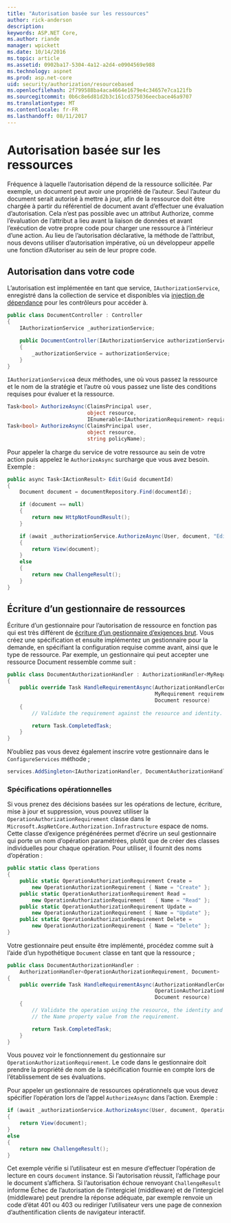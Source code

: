 ```yaml
---
title: "Autorisation basée sur les ressources"
author: rick-anderson
description: 
keywords: ASP.NET Core,
ms.author: riande
manager: wpickett
ms.date: 10/14/2016
ms.topic: article
ms.assetid: 0902ba17-5304-4a12-a2d4-e0904569e988
ms.technology: aspnet
ms.prod: asp.net-core
uid: security/authorization/resourcebased
ms.openlocfilehash: 2f799588ba4aca4664e1679e4c34657e7ca121fb
ms.sourcegitcommit: 0b6c8e6d81d2b3c161cd375036eecbace46a9707
ms.translationtype: MT
ms.contentlocale: fr-FR
ms.lasthandoff: 08/11/2017
---
```

# <a name="resource-based-authorization"></a>Autorisation basée sur les ressources

<a name=security-authorization-resource-based></a>

Fréquence à laquelle l’autorisation dépend de la ressource sollicitée. Par exemple, un document peut avoir une propriété de l’auteur. Seul l’auteur du document serait autorisé à mettre à jour, afin de la ressource doit être chargée à partir du référentiel de document avant d’effectuer une évaluation d’autorisation. Cela n’est pas possible avec un attribut Authorize, comme l’évaluation de l’attribut a lieu avant la liaison de données et avant l’exécution de votre propre code pour charger une ressource à l’intérieur d’une action. Au lieu de l’autorisation déclarative, la méthode de l’attribut, nous devons utiliser d’autorisation impérative, où un développeur appelle une fonction d’Autoriser au sein de leur propre code.

## <a name="authorizing-within-your-code"></a>Autorisation dans votre code

L’autorisation est implémentée en tant que service, `IAuthorizationService`, enregistré dans la collection de service et disponibles via [injection de dépendance](../../fundamentals/dependency-injection.md#fundamentals-dependency-injection) pour les contrôleurs pour accéder à.

```csharp
public class DocumentController : Controller
{
    IAuthorizationService _authorizationService;

    public DocumentController(IAuthorizationService authorizationService)
    {
        _authorizationService = authorizationService;
    }
}
```

`IAuthorizationService`a deux méthodes, une où vous passez la ressource et le nom de la stratégie et l’autre où vous passez une liste des conditions requises pour évaluer et la ressource.

```csharp
Task<bool> AuthorizeAsync(ClaimsPrincipal user,
                          object resource,
                          IEnumerable<IAuthorizationRequirement> requirements);
Task<bool> AuthorizeAsync(ClaimsPrincipal user,
                          object resource,
                          string policyName);
```

<a name=security-authorization-resource-based-imperative></a>

Pour appeler la charge du service de votre ressource au sein de votre action puis appelez le `AuthorizeAsync` surcharge que vous avez besoin. Exemple :

```csharp
public async Task<IActionResult> Edit(Guid documentId)
{
    Document document = documentRepository.Find(documentId);

    if (document == null)
    {
        return new HttpNotFoundResult();
    }

    if (await _authorizationService.AuthorizeAsync(User, document, "EditPolicy"))
    {
        return View(document);
    }
    else
    {
        return new ChallengeResult();
    }
}
```

## <a name="writing-a-resource-based-handler"></a>Écriture d’un gestionnaire de ressources

Écriture d’un gestionnaire pour l’autorisation de ressource en fonction pas qui est très différent de [écriture d’un gestionnaire d’exigences brut](policies.md#security-authorization-policies-based-authorization-handler). Vous créez une spécification et ensuite implémentez un gestionnaire pour la demande, en spécifiant la configuration requise comme avant, ainsi que le type de ressource. Par exemple, un gestionnaire qui peut accepter une ressource Document ressemble comme suit :

```csharp
public class DocumentAuthorizationHandler : AuthorizationHandler<MyRequirement, Document>
{
    public override Task HandleRequirementAsync(AuthorizationHandlerContext context,
                                                MyRequirement requirement,
                                                Document resource)
    {
        // Validate the requirement against the resource and identity.

        return Task.CompletedTask;
    }
}
```

N’oubliez pas vous devez également inscrire votre gestionnaire dans le `ConfigureServices` méthode ;

```csharp
services.AddSingleton<IAuthorizationHandler, DocumentAuthorizationHandler>();
```

### <a name="operational-requirements"></a>Spécifications opérationnelles

Si vous prenez des décisions basées sur les opérations de lecture, écriture, mise à jour et suppression, vous pouvez utiliser la `OperationAuthorizationRequirement` classe dans le `Microsoft.AspNetCore.Authorization.Infrastructure` espace de noms. Cette classe d’exigence prégénérées permet d’écrire un seul gestionnaire qui porte un nom d’opération paramétrées, plutôt que de créer des classes individuelles pour chaque opération. Pour utiliser, il fournit des noms d’opération :

```csharp
public static class Operations
{
    public static OperationAuthorizationRequirement Create =
        new OperationAuthorizationRequirement { Name = "Create" };
    public static OperationAuthorizationRequirement Read =
        new OperationAuthorizationRequirement   { Name = "Read" };
    public static OperationAuthorizationRequirement Update =
        new OperationAuthorizationRequirement { Name = "Update" };
    public static OperationAuthorizationRequirement Delete =
        new OperationAuthorizationRequirement { Name = "Delete" };
}
```

Votre gestionnaire peut ensuite être implémenté, procédez comme suit à l’aide d’un hypothétique `Document` classe en tant que la ressource ;

```csharp
public class DocumentAuthorizationHandler :
    AuthorizationHandler<OperationAuthorizationRequirement, Document>
{
    public override Task HandleRequirementAsync(AuthorizationHandlerContext context,
                                                OperationAuthorizationRequirement requirement,
                                                Document resource)
    {
        // Validate the operation using the resource, the identity and
        // the Name property value from the requirement.

        return Task.CompletedTask;
    }
}
```

Vous pouvez voir le fonctionnement du gestionnaire sur `OperationAuthorizationRequirement`. Le code dans le gestionnaire doit prendre la propriété de nom de la spécification fournie en compte lors de l’établissement de ses évaluations.

Pour appeler un gestionnaire de ressources opérationnels que vous devez spécifier l’opération lors de l’appel `AuthorizeAsync` dans l’action. Exemple :

```csharp
if (await _authorizationService.AuthorizeAsync(User, document, Operations.Read))
{
    return View(document);
}
else
{
    return new ChallengeResult();
}
```

Cet exemple vérifie si l’utilisateur est en mesure d’effectuer l’opération de lecture en cours `document` instance. Si l’autorisation réussit, l’affichage pour le document s’affichera. Si l’autorisation échoue renvoyant `ChallengeResult` informe Échec de l’autorisation de l’intergiciel (middleware) et de l’intergiciel (middleware) peut prendre la réponse adéquate, par exemple renvoie un code d’état 401 ou 403 ou rediriger l’utilisateur vers une page de connexion d’authentification clients de navigateur interactif.

